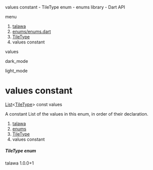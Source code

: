 




values constant - TileType enum - enums library - Dart API







menu

1. [talawa](../../index.html)
2. [enums/enums.dart](../../file-___home_harshil_Desktop_open-source_palisadoes_talawa_lib_enums_enums/)
3. [TileType](../../file-___home_harshil_Desktop_open-source_palisadoes_talawa_lib_enums_enums/TileType.html)
4. values constant

values


dark\_mode

light\_mode




# values constant


[List](https://api.flutter.dev/flutter/dart-core/List-class.html)<[TileType](../../file-___home_harshil_Desktop_open-source_palisadoes_talawa_lib_enums_enums/TileType.html)>
const values

A constant List of the values in this enum, in order of their declaration.


 


1. [talawa](../../index.html)
2. [enums](../../file-___home_harshil_Desktop_open-source_palisadoes_talawa_lib_enums_enums/)
3. [TileType](../../file-___home_harshil_Desktop_open-source_palisadoes_talawa_lib_enums_enums/TileType.html)
4. values constant

##### TileType enum





talawa
1.0.0+1






